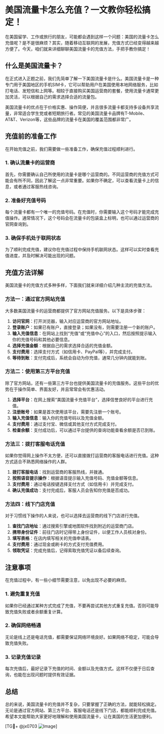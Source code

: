 # 美国流量卡怎么充值？一文教你轻松搞定！

在美国留学、工作或旅行的朋友，可能都会遇到这样一个问题：美国的流量卡怎么充值呢？是不是很麻烦？其实，随着移动互联网的发展，充值方式已经变得越来越方便了。今天，咱们就来详细聊聊美国流量卡的充值方法，手把手教你搞定！

## 什么是美国流量卡？

在正式进入正题之前，我们先简单了解一下美国流量卡是什么。美国流量卡是一种专门用于美国地区的手机SIM卡，它可以帮助用户在美国使用本地网络服务，比如打电话、发短信和上网等。相较于直接购买美国运营商的套餐，使用流量卡通常更加灵活，可以根据自己的需求选择合适的流量包。

美国流量卡的优点在于价格实惠、操作简便，并且很多流量卡都支持多设备共享流量，非常适合学生党或者短期旅行者。常见的美国流量卡品牌有T-Mobile、AT&T、Verizon等，这些品牌的流量卡在美国的覆盖范围都非常广。

## 充值前的准备工作

在开始充值之前，我们需要做一些准备工作，确保充值过程顺利进行。

### 1. 确认流量卡的运营商
首先，你需要确认自己所使用的流量卡是哪个运营商的。不同运营商的充值方式可能会有所不同，因此了解这一点非常重要。如果你不确定，可以查看流量卡上的信息，或者通过客服热线咨询。

### 2. 准备好充值号码
每个流量卡都有一个唯一的充值号码。在充值时，你需要输入这个号码才能完成充值操作。通常情况下，这个号码会在流量卡的包装盒上标明，也可以通过运营商的官网查询到。

### 3. 确保手机处于联网状态
为了顺利完成充值，建议你在充值过程中保持手机联网状态。这样可以实时查看充值进度，并及时解决可能出现的问题。

## 充值方法详解

美国流量卡的充值方式多种多样，下面我们就来详细介绍几种主流的充值方法。

### 方法一：通过官方网站充值
大多数美国流量卡的运营商都提供了官方网站充值服务。以下是具体步骤：

1. **访问官网**：打开浏览器，输入对应运营商的官方网站地址。
2. **登录账户**：如果已有账户，直接登录；如果没有，则需要注册一个新的账户。
3. **输入充值信息**：在网站上找到“充值”或“充值中心”的入口，然后按照提示输入你的充值号码和其他必要信息。
4. **选择充值金额**：根据自己的需求选择合适的充值金额。
5. **支付费用**：选择支付方式（如信用卡、PayPal等），并完成支付。
6. **等待到账**：支付完成后，系统会自动为你充值，通常几分钟内就能到账。

### 方法二：使用第三方平台充值
除了官方网站，还有一些第三方平台也提供美国流量卡的充值服务。这些平台的优势在于操作简单、界面友好，并且常常会有优惠活动。

1. **选择平台**：在网上搜索“美国流量卡充值平台”，选择信誉良好的平台进行充值。
2. **注册账号**：如果是首次使用该平台，需要先注册一个账号。
3. **输入充值信息**：输入你的充值号码以及充值金额。
4. **支付费用**：通过支付宝、微信或其他支付方式完成支付。
5. **检查余额**：支付成功后，可以通过平台提供的查询功能查看余额是否已到账。

### 方法三：拨打客服电话充值
如果你觉得网上操作不太方便，还可以直接拨打运营商的客服电话进行充值。这种方式适合不熟悉网络操作的人群。

1. **拨打客服电话**：找到运营商的客服热线，并拨通。
2. **按照语音提示操作**：根据语音提示输入充值号码、充值金额等信息。
3. **支付费用**：通过电话按键选择支付方式（如信用卡）并完成支付。
4. **确认充值成功**：支付完成后，客服人员会告知你充值是否成功。

### 方法四：线下门店充值
对于习惯线下操作的人来说，也可以选择去运营商的线下门店进行充值。

1. **查找门店地址**：通过搜索引擎或地图软件找到附近的运营商门店。
2. **携带身份证件**：前往门店时记得带上身份证件，以便工作人员核对身份。
3. **填写表格**：在店内填写相关的充值申请表。
4. **支付费用**：通过现金或刷卡的方式支付充值费用。
5. **领取凭证**：完成充值后，记得索取充值凭证以备后续查询。

## 注意事项

在充值过程中，有一些小细节需要注意，以免出现不必要的麻烦。

### 1. 避免重复充值
如果你已经通过某种方式完成了充值，不要再尝试其他方式重复充值。否则可能导致充值失败或者余额重复计算。

### 2. 确保网络畅通
无论是线上还是电话充值，都需要保证网络环境良好。如果网络不稳定，可能会导致充值失败。

### 3. 记录充值记录
每次充值后，最好记录下充值的时间、金额以及充值方式。这样不仅便于日后查询，也能在出现问题时提供有效证据。

## 总结

总的来说，美国流量卡的充值并不复杂，只要掌握了正确的方法，就能轻松搞定。无论是通过官方网站、第三方平台、客服电话还是线下门店，都能顺利完成充值。希望本文能帮助大家更好地理解和使用美国流量卡，让在美国的生活更加便利。

[TG💪+ @jx0703 ![Image](https://github.com/user-attachments/assets/dbca1d08-cadb-493c-b0ec-ad6f7a83f270)]